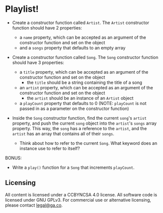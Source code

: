 # Playlist!

* Create a constructor function called `Artist`. The `Artist` constructor function should have 2 properties:
  * a `name` property, which can be accepted as an argument of the constructor function and set on the object
  * and a `songs` property that defaults to an empty array

* Create a constructor function called `Song`.  The `Song` constructor function should have 3 properties:
  * a `title` property, which can be accepted as an argument of the constructor function and set on the object
    * the `title` should be a string containing the title of a song
  * an `artist` property, which can be accepted as an argument of the constructor function and set on the object
    * the `artist` should be an instance of an `Artist` object
  * a `playCount` property that defaults to 0 (NOTE: `playCount` is not passed in as a parameter on the constructor function)

* Inside the `Song` constructor function, find the current `song`'s `artist` property, and push the current `song` object into the `artist`'s `songs` array property. This way, the `song` has a reference to the `artist`, and the `artist` has an array that contains all of their `songs`. 
  * Think about how to refer to the current `Song`. What keyword does an instance use to refer to itself?

BONUS:

* Write a `play()` function for a `Song` that increments `playCount`.

## Licensing
All content is licensed under a CC­BY­NC­SA 4.0 license.
All software code is licensed under GNU GPLv3. For commercial use or alternative licensing, please contact legal@ga.co.
